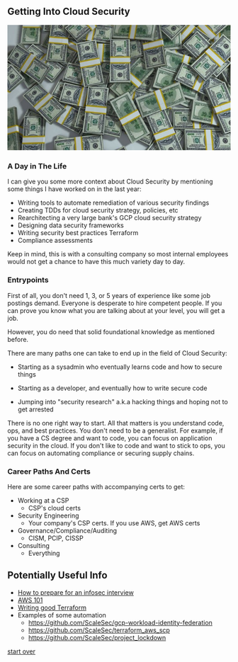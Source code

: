 
## Getting Into Cloud Security

![](../img/money.jpg)

### A Day in The Life

I can give you some more context about Cloud Security by mentioning some things I have worked on in the last year:

* Writing tools to automate remediation of various security findings
* Creating TDDs for cloud security strategy, policies, etc
* Rearchitecting a very large bank's GCP cloud security strategy 
* Designing data security frameworks
* Writing security best practices Terraform
* Compliance assessments

Keep in mind, this is with a consulting company so most internal employees would not get a chance to have this much variety day to day.

### Entrypoints

First of all, you don't need 1, 3, or 5 years of experience like some job postings demand. Everyone is desperate to hire competent people. If you can prove you know what you are talking about at your level, you will get a job.

However, you do need that solid foundational knowledge as mentioned before. 

There are many paths one can take to end up in the field of Cloud Security:

* Starting as a sysadmin who eventually learns code and how to secure things

* Starting as a developer, and eventually how to write secure code

* Jumping into "security research" a.k.a hacking things and hoping not to get arrested

There is no one right way to start. All that matters is you understand code, ops, and best practices. You don't need to be a generalist. For example, if you have a CS degree and want to code, you can focus on application security in the cloud. If you don't like to code and want to stick to ops, you can focus on automating compliance or securing supply chains.

### Career Paths And Certs

Here are some career paths with accompanying certs to get:

* Working at a CSP
  * CSP's cloud certs
* Security Engineering
  * Your company's CSP certs. If you use AWS, get AWS certs
* Governance/Compliance/Auditing
  * CISM, PCIP, CISSP
* Consulting
  * Everything

## Potentially Useful Info

* [How to prepare for an infosec interview](https://github.com/iloveicedgreentea/infosec-info-and-interview-questions)
* [AWS 101](https://github.com/ScaleSec/AWS101)
* [Writing good Terraform](https://github.com/iloveicedgreentea/DevOops)
* Examples of some automation
  * https://github.com/ScaleSec/gcp-workload-identity-federation
  * https://github.com/ScaleSec/terraform_aws_scp
  * https://github.com/ScaleSec/project_lockdown

[start over](./1.md)
